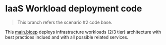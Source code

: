 # IaaS Workload deployment code

> This branch refers the scenario #2 code base.

This [main.bicep](./bicep/main.bicep) deploys infrastructure workloads (2/3 tier) architecture with best practices inclued and with all possible related services.
